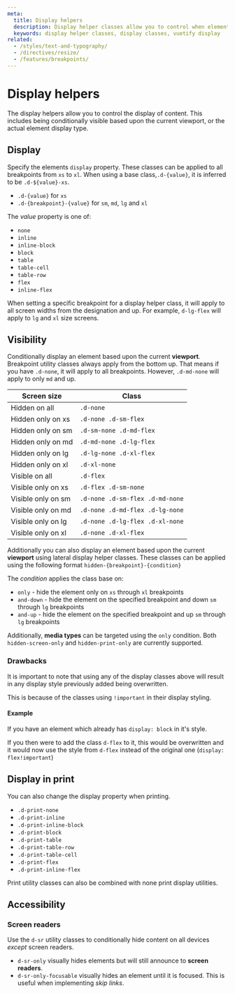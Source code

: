 ```yaml
---
meta:
  title: Display helpers
  description: Display helper classes allow you to control when elements should display based upon viewport.
  keywords: display helper classes, display classes, vuetify display
related:
  - /styles/text-and-typography/
  - /directives/resize/
  - /features/breakpoints/
---
```


# Display helpers

The display helpers allow you to control the display of content. This includes being conditionally visible based upon the current viewport, or the actual element display type.

<entry />

<page-component path="features/BreakpointsTable" />

## Display

Specify the elements `display` property. These classes can be applied to all breakpoints from `xs` to `xl`. When using a base class,`.d-{value}`, it is inferred to be `.d-${value}-xs`.

- `.d-{value}` for `xs`
- `.d-{breakpoint}-{value}` for `sm`, `md`, `lg` and `xl`

The _value_ property is one of:

- `none`
- `inline`
- `inline-block`
- `block`
- `table`
- `table-cell`
- `table-row`
- `flex`
- `inline-flex`

When setting a specific breakpoint for a display helper class, it will apply to all screen widths from the designation and up. For example, `d-lg-flex` will apply to `lg` and `xl` size screens.

<example file="display/display-inline" />

<example file="display/display-block" />

## Visibility

Conditionally display an element based upon the current **viewport**. Breakpoint utility classes always apply from the bottom up. That means if you have `.d-none`, it will apply to all breakpoints. However, `.d-md-none` will apply to only `md` and up.

| Screen size | Class |
| ------- | ------ |
| Hidden on all | `.d-none` |
| Hidden only on xs | `.d-none .d-sm-flex` |
| Hidden only on sm | `.d-sm-none .d-md-flex` |
| Hidden only on md | `.d-md-none .d-lg-flex` |
| Hidden only on lg | `.d-lg-none .d-xl-flex` |
| Hidden only on xl | `.d-xl-none` |
| Visible on all | `.d-flex` |
| Visible only on xs |`.d-flex .d-sm-none` |
| Visible only on sm |`.d-none .d-sm-flex .d-md-none` |
| Visible only on md |`.d-none .d-md-flex .d-lg-none` |
| Visible only on lg |`.d-none .d-lg-flex .d-xl-none` |
| Visible only on xl |`.d-none .d-xl-flex` |

<example file="display/visibility" />

Additionally you can also display an element based upon the current **viewport** using lateral display helper classes. These classes can be applied using the following format `hidden-{breakpoint}-{condition}`

The _condition_ applies the class base on:

- `only` - hide the element only on `xs` through `xl` breakpoints
- `and-down` - hide the element on the specified breakpoint and down `sm` through `lg` breakpoints
- `and-up` - hide the element on the specified breakpoint and up `sm` through `lg` breakpoints

Additionally, **media types** can be targeted using the `only` condition. Both `hidden-screen-only` and `hidden-print-only` are currently supported.

### Drawbacks

It is important to note that using any of the display classes above will result in any display style previously added being overwritten.

This is because of the classes using `!important` in their display styling.

#### Example

If you have an element which already has `display: block` in it's style.

If you then were to add the class `d-flex` to it, this would be overwritten and it would now use the style from `d-flex` instead of the original one (`display: flex!important`)

## Display in print

You can also change the display property when printing.

- `.d-print-none`
- `.d-print-inline`
- `.d-print-inline-block`
- `.d-print-block`
- `.d-print-table`
- `.d-print-table-row`
- `.d-print-table-cell`
- `.d-print-flex`
- `.d-print-inline-flex`

Print utility classes can also be combined with none print display utilities.

<example file="display/print" />

## Accessibility

### Screen readers

Use the `d-sr` utility classes to conditionally hide content on all devices *except* screen readers.

- `d-sr-only` visually hides elements but will still announce to **screen readers**.
- `d-sr-only-focusable` visually hides an element until it is focused. This is useful when implementing *skip links*.
<backmatter />
